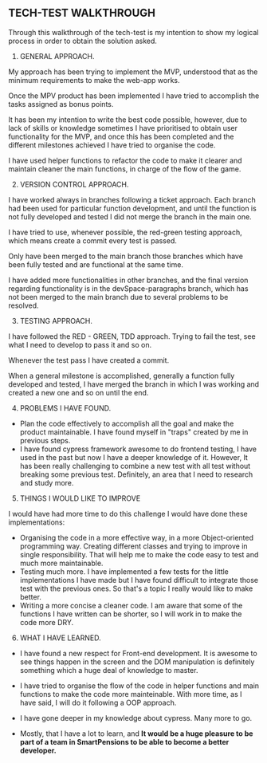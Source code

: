 ## TECH-TEST WALKTHROUGH

Through this walkthrough of the tech-test is my intention to show my logical process in order to obtain the solution asked.

1. GENERAL APPROACH.

My approach has been trying to implement the MVP, understood that as the minimum requirements to make the web-app works.

Once the MPV product has been implemented I have tried to accomplish the tasks assigned as bonus points. 

It has been my intention to write the best code possible, however, due to lack of skills or knowledge sometimes I have prioritised to obtain user functionality for the MVP, and once this has been completed and the different milestones achieved I have tried to organise the code.

I have used helper functions to refactor the code to make it clearer and maintain cleaner the main functions, in charge of the flow of the game.

2. VERSION CONTROL APPROACH.

I have worked always in branches following a ticket approach. 
Each branch had been used for particular function development, and until the function is not fully developed and tested I did not merge the branch in the main one.

I have tried to use, whenever possible, the red-green testing approach, which means create a commit every test is passed.

Only have been merged to the main branch those branches which have been fully tested and are functional at the same time.

I have added more functionalities in other branches, and the final version regarding functionality is in the devSpace-paragraphs branch, which has not been merged to the main branch due to several problems to be resolved.

3. TESTING APPROACH.

I have followed the RED - GREEN, TDD approach. Trying to fail the test, see what I need to develop to pass it and so on.

Whenever the test pass I have created a commit.

When a general milestone is accomplished, generally a function fully developed and tested, I have merged the branch in which I was working and created a new one and so on until the end.

4. PROBLEMS I HAVE FOUND.

 - Plan the code effectively to accomplish all the goal and make the product maintainable. I have found myself in "traps" created by me in previous steps. 
 - I have found cypress framework awesome to do frontend testing, I have used in the past but now I have a deeper knowledge of it. However, It has been really challenging to combine a new test with all test without breaking some previous test. Definitely, an area that I need to research and study more.

 5. THINGS I WOULD LIKE TO IMPROVE

  I would have had more time to do this challenge I would have done these implementations:

- Organising the code in a more effective way, in a more Object-oriented programming way. Creating different classes and trying to improve in single responsibility. That will help me to make the code easy to test and much more maintainable.
- Testing much more. I have implemented a few tests for the little implementations I have made but I have found difficult to integrate those test with the previous ones. So that's a topic I really would like to make better.
- Writing a more concise a cleaner code. I am aware that some of the functions I have written can be shorter, so I will work in to make the code more DRY.


6. WHAT I HAVE LEARNED.

- I have found a new respect for Front-end development. It is awesome to see things happen in the screen and the DOM manipulation is definitely something which a huge deal of knowledge to master.
- I have tried to organise the flow of the code in helper functions and main functions to make the code more mainteinable. With more time, as I have said, I will do it following a OOP approach.
- I have gone deeper in my knowledge about cypress. Many more to go.

- Mostly, that I have a lot to learn, and <strong>It would be a huge pleasure to be part of a team in SmartPensions to be able to become a better developer.</strong>









